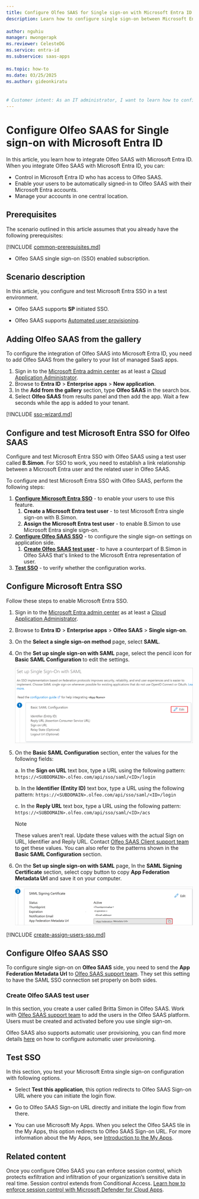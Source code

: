 ```yaml
---
title: Configure Olfeo SAAS for Single sign-on with Microsoft Entra ID
description: Learn how to configure single sign-on between Microsoft Entra ID and Olfeo SAAS.

author: nguhiu
manager: mwongerapk
ms.reviewer: CelesteDG
ms.service: entra-id
ms.subservice: saas-apps

ms.topic: how-to
ms.date: 03/25/2025
ms.author: gideonkiratu


# Customer intent: As an IT administrator, I want to learn how to configure single sign-on between Microsoft Entra ID and Olfeo SAAS so that I can control who has access to Olfeo SAAS, enable automatic sign-in with Microsoft Entra accounts, and manage my accounts in one central location.
---
```


# Configure Olfeo SAAS for Single sign-on with Microsoft Entra ID

In this article,  you learn how to integrate Olfeo SAAS with Microsoft Entra ID. When you integrate Olfeo SAAS with Microsoft Entra ID, you can:

* Control in Microsoft Entra ID who has access to Olfeo SAAS.
* Enable your users to be automatically signed-in to Olfeo SAAS with their Microsoft Entra accounts.
* Manage your accounts in one central location.

## Prerequisites

The scenario outlined in this article assumes that you already have the following prerequisites:

[!INCLUDE [common-prerequisites.md](~/identity/saas-apps/includes/common-prerequisites.md)]
* Olfeo SAAS single sign-on (SSO) enabled subscription.

## Scenario description

In this article,  you configure and test Microsoft Entra SSO in a test environment.

* Olfeo SAAS supports **SP** initiated SSO.

* Olfeo SAAS supports [Automated user provisioning](olfeo-saas-provisioning-tutorial.md).

## Adding Olfeo SAAS from the gallery

To configure the integration of Olfeo SAAS into Microsoft Entra ID, you need to add Olfeo SAAS from the gallery to your list of managed SaaS apps.

1. Sign in to the [Microsoft Entra admin center](https://entra.microsoft.com) as at least a [Cloud Application Administrator](~/identity/role-based-access-control/permissions-reference.md#cloud-application-administrator).
1. Browse to **Entra ID** > **Enterprise apps** > **New application**.
1. In the **Add from the gallery** section, type **Olfeo SAAS** in the search box.
1. Select **Olfeo SAAS** from results panel and then add the app. Wait a few seconds while the app is added to your tenant.

 [!INCLUDE [sso-wizard.md](~/identity/saas-apps/includes/sso-wizard.md)]

<a name='configure-and-test-azure-ad-sso-for-olfeo-saas'></a>

## Configure and test Microsoft Entra SSO for Olfeo SAAS

Configure and test Microsoft Entra SSO with Olfeo SAAS using a test user called **B.Simon**. For SSO to work, you need to establish a link relationship between a Microsoft Entra user and the related user in Olfeo SAAS.

To configure and test Microsoft Entra SSO with Olfeo SAAS, perform the following steps:

1. **[Configure Microsoft Entra SSO](#configure-azure-ad-sso)** - to enable your users to use this feature.
    1. **Create a Microsoft Entra test user** - to test Microsoft Entra single sign-on with B.Simon.
    1. **Assign the Microsoft Entra test user** - to enable B.Simon to use Microsoft Entra single sign-on.
1. **[Configure Olfeo SAAS SSO](#configure-olfeo-saas-sso)** - to configure the single sign-on settings on application side.
    1. **[Create Olfeo SAAS test user](#create-olfeo-saas-test-user)** - to have a counterpart of B.Simon in Olfeo SAAS that's linked to the Microsoft Entra representation of user.
1. **[Test SSO](#test-sso)** - to verify whether the configuration works.

<a name='configure-azure-ad-sso'></a>

## Configure Microsoft Entra SSO

Follow these steps to enable Microsoft Entra SSO.

1. Sign in to the [Microsoft Entra admin center](https://entra.microsoft.com) as at least a [Cloud Application Administrator](~/identity/role-based-access-control/permissions-reference.md#cloud-application-administrator).
1. Browse to **Entra ID** > **Enterprise apps** > **Olfeo SAAS** > **Single sign-on**.
1. On the **Select a single sign-on method** page, select **SAML**.
1. On the **Set up single sign-on with SAML** page, select the pencil icon for **Basic SAML Configuration** to edit the settings.

   ![Edit Basic SAML Configuration](common/edit-urls.png)

1. On the **Basic SAML Configuration** section, enter the values for the following fields:

	a. In the **Sign on URL** text box, type a URL using the following pattern:
    `https://<SUBDOMAIN>.olfeo.com/api/sso/saml/<ID>/login`

    b. In the **Identifier (Entity ID)** text box, type a URL using the following pattern:
    `https://<SUBDOMAIN>.olfeo.com/api/sso/saml/<ID>/login`

    c. In the **Reply URL** text box, type a URL using the following pattern:
    `https://<SUBDOMAIN>.olfeo.com/api/sso/saml/<ID>/acs`

	> [!NOTE]
	> These values aren't real. Update these values with the actual Sign on URL, Identifier and Reply URL. Contact [Olfeo SAAS Client support team](mailto:equipe-rd@olfeo.com) to get these values. You can also refer to the patterns shown in the **Basic SAML Configuration** section.

1. On the **Set up single sign-on with SAML** page, In the **SAML Signing Certificate** section, select copy button to copy **App Federation Metadata Url** and save it on your computer.

	![The Certificate download link](common/copy-metadataurl.png)

<a name='create-an-azure-ad-test-user'></a>

[!INCLUDE [create-assign-users-sso.md](~/identity/saas-apps/includes/create-assign-users-sso.md)]

## Configure Olfeo SAAS SSO

To configure single sign-on on **Olfeo SAAS** side, you need to send the **App Federation Metadata Url** to [Olfeo SAAS support team](mailto:equipe-rd@olfeo.com). They set this setting to have the SAML SSO connection set properly on both sides.

### Create Olfeo SAAS test user

In this section, you create a user called Britta Simon in Olfeo SAAS. Work with [Olfeo SAAS support team](mailto:equipe-rd@olfeo.com) to add the users in the Olfeo SAAS platform. Users must be created and activated before you use single sign-on.

Olfeo SAAS also supports automatic user provisioning, you can find more details [here](./olfeo-saas-provisioning-tutorial.md) on how to configure automatic user provisioning.

## Test SSO 

In this section, you test your Microsoft Entra single sign-on configuration with following options. 

* Select **Test this application**, this option redirects to Olfeo SAAS Sign-on URL where you can initiate the login flow. 

* Go to Olfeo SAAS Sign-on URL directly and initiate the login flow from there.

* You can use Microsoft My Apps. When you select the Olfeo SAAS tile in the My Apps, this option redirects to Olfeo SAAS Sign-on URL. For more information about the My Apps, see [Introduction to the My Apps](https://support.microsoft.com/account-billing/sign-in-and-start-apps-from-the-my-apps-portal-2f3b1bae-0e5a-4a86-a33e-876fbd2a4510).

## Related content

Once you configure Olfeo SAAS you can enforce session control, which protects exfiltration and infiltration of your organization’s sensitive data in real time. Session control extends from Conditional Access. [Learn how to enforce session control with Microsoft Defender for Cloud Apps](/cloud-app-security/proxy-deployment-any-app).
